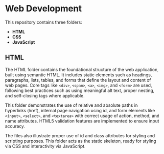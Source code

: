 # Web Development
This repository contains three folders:
  - **HTML**
  - **CSS**
  - **JavaScript**

## HTML
The HTML folder contains the foundational structure of the web application, built using semantic HTML. It includes static elements such as headings, paragraphs, lists, tables, and forms that define the layout and content of web pages. Core tags like `<div>`, `<span>`, `<a>`, `<img>`, and `<form>` are used, following best practices such as using meaningful alt text, proper nesting, and self-closing tags where applicable.

This folder demonstrates the use of relative and absolute paths in hyperlinks (href), internal page navigation using id, and form elements like `<input>`, `<select>`, and `<textarea>` with correct usage of action, method, and name attributes. HTML5 validation features are implemented to ensure input accuracy.

The files also illustrate proper use of id and class attributes for styling and scripting purposes. This folder acts as the static skeleton, ready for styling via CSS and interactivity via JavaScript.
